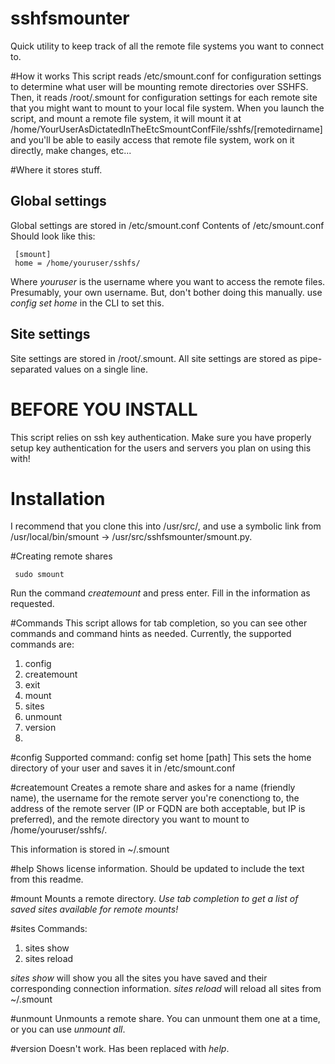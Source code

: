 # sshfsmounter
Quick utility to keep track of all the remote file systems you want to connect to.

#How it works
This script reads /etc/smount.conf for configuration settings to determine what user will be mounting remote directories over SSHFS. Then, it reads /root/.smount for configuration settings for each remote site that you might want to mount to your local file system. When you launch the script, and mount a remote file system, it will mount it at /home/YourUserAsDictatedInTheEtcSmountConfFile/sshfs/[remotedirname] and you'll be able to easily access that remote file system, work on it directly, make changes, etc...

#Where it stores stuff.

## Global settings
Global settings are stored in /etc/smount.conf
Contents of /etc/smount.conf
Should look like this:

     [smount]
     home = /home/youruser/sshfs/

Where *youruser* is the username where you want to access the remote files. Presumably, your own username. But, don't bother doing this manually. use *config set home* in the CLI to set this.

## Site settings
Site settings are stored in /root/.smount.
All site settings are stored as pipe-separated values on a single line.

# BEFORE YOU INSTALL
This script relies on ssh key authentication. Make sure you have properly setup key authentication for the users and servers you plan on using this with!

# Installation
I recommend that you clone this into /usr/src/, and use a symbolic link from /usr/local/bin/smount -> /usr/src/sshfsmounter/smount.py.

#Creating remote shares

     sudo smount

Run the command *createmount* and press enter. Fill in the information as requested.

#Commands
This script allows for tab completion, so you can see other commands and command hints as needed. Currently, the supported commands are:
1. config
2. createmount
3. exit
4. mount
5. sites
6. unmount
7. version
8. 

#config
Supported command: config set home [path] 
This sets the home directory of your user and saves it in /etc/smount.conf

#createmount
Creates a remote share and askes for a name (friendly name), the username for the remote server you're conenctiong to, the address of the remote server (IP or FQDN are both acceptable, but IP is preferred), and the remote directory you want to mount to /home/youruser/sshfs/.

This information is stored in ~/.smount

#help
Shows license information. Should be updated to include the text from this readme.

#mount
Mounts a remote directory. *Use tab completion to get a list of saved sites available for remote mounts!*

#sites
Commands:
1. sites show
2. sites reload

*sites show* will show you all the sites you have saved and their corresponding connection information.
*sites reload* will reload all sites from ~/.smount

#unmount
Unmounts a remote share. You can unmount them one at a time, or you can use *unmount all*.

#version
Doesn't work. Has been replaced with *help*.
